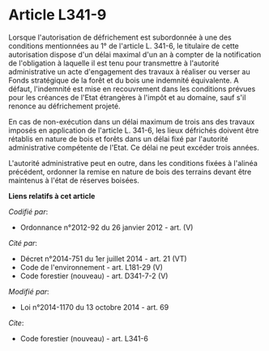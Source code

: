 # Article L341-9

Lorsque l'autorisation de défrichement est subordonnée à une des conditions mentionnées au 1° de l'article L. 341-6, le
titulaire de cette autorisation dispose d'un délai maximal d'un an à compter de la notification de l'obligation à laquelle il
est tenu pour transmettre à l'autorité administrative un acte d'engagement des travaux à réaliser ou verser au Fonds
stratégique de la forêt et du bois une indemnité équivalente. A défaut, l'indemnité est mise en recouvrement dans les
conditions prévues pour les créances de l'Etat étrangères à l'impôt et au domaine, sauf s'il renonce au défrichement
projeté. 

En cas de non-exécution dans un délai maximum de trois ans des travaux imposés en application de l'article L. 341-6, les
lieux défrichés doivent être rétablis en nature de bois et forêts dans un délai fixé par l'autorité administrative compétente
de l'Etat. Ce délai ne peut excéder trois années. 

L'autorité administrative peut en outre, dans les conditions fixées à l'alinéa précédent, ordonner la remise en nature de
bois des terrains devant être maintenus à l'état de réserves boisées.

**Liens relatifs à cet article**

_Codifié par_:

  - Ordonnance n°2012-92 du 26 janvier 2012 - art. (V)

_Cité par_:

  - Décret n°2014-751 du 1er juillet 2014 - art. 21 (VT)
  - Code de l'environnement - art. L181-29 (V)
  - Code forestier (nouveau) - art. D341-7-2 (V)

_Modifié par_:

  - Loi n°2014-1170 du 13 octobre 2014 - art. 69

_Cite_:

  - Code forestier (nouveau) - art. L341-6
